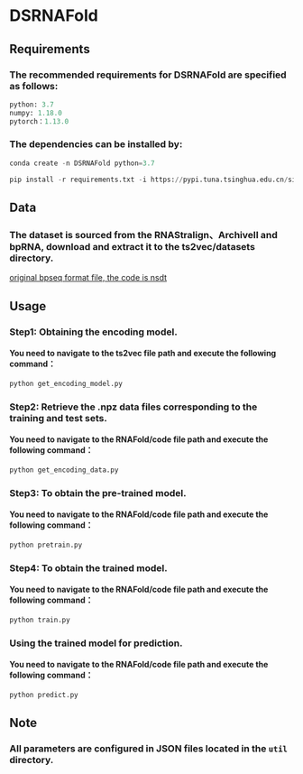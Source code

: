 # DSRNAFold

## Requirements

### The recommended requirements for DSRNAFold are specified as follows:

```python
python: 3.7
numpy: 1.18.0
pytorch：1.13.0
```

### The dependencies can be installed by:
```python
conda create -n DSRNAFold python=3.7
```
```python
pip install -r requirements.txt -i https://pypi.tuna.tsinghua.edu.cn/simple
```

## Data

### The dataset is sourced from the RNAStralign、ArchiveII and bpRNA, download and extract it to the ts2vec/datasets directory.
[original bpseq format file, the code is nsdt](https://pan.baidu.com/s/1wxnsEe9j12EAacZhUWAFvA?pwd=nsdt)


## Usage

### Step1: Obtaining the encoding model.

#### You need to navigate to the ts2vec file path and execute the following command：
```python
python get_encoding_model.py
```

###  Step2: Retrieve the .npz data files corresponding to the training and test sets.

#### You need to navigate to the RNAFold/code file path and execute the following command：

```python
python get_encoding_data.py
```

### Step3: To obtain the pre-trained model.

####  You need to navigate to the RNAFold/code file path and execute the following command：

```python
python pretrain.py

```

### Step4: To obtain the trained model.
####  You need to navigate to the RNAFold/code file path and execute the following command：
```python
python train.py
```

### Using the trained model for prediction.
####  You need to navigate to the RNAFold/code file path and execute the following command：
```python
python predict.py
```

## Note

### All parameters are configured in JSON files located in the `util` directory.
